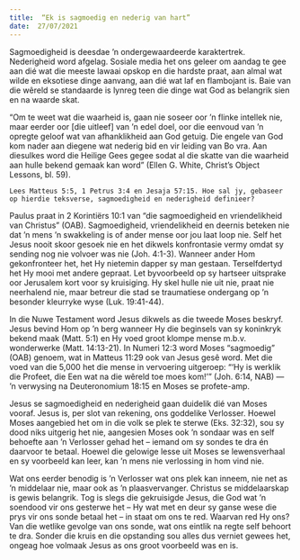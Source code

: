 ```yaml
---
title:  “Ek is sagmoedig en nederig van hart”
date:  27/07/2021
---
```


Sagmoedigheid is deesdae ’n ondergewaardeerde karaktertrek. Nederigheid word afgelag. Sosiale media het ons geleer om aandag te gee aan dié wat die meeste lawaai opskop en die hardste praat, aan almal wat wilde en eksotiese dinge aanvang, aan dié wat laf en flambojant is. Baie van die wêreld se standaarde is lynreg teen die dinge wat God as belangrik sien en na waarde skat.

“Om te weet wat die waarheid is, gaan nie soseer oor ’n flinke intellek nie, maar eerder oor [die uitleef] van ’n edel doel, oor die eenvoud van ’n opregte geloof wat van afhanklikheid aan God getuig. Die engele van God kom nader aan diegene wat nederig bid en vir leiding van Bo vra. Aan diesulkes word die Heilige Gees gegee sodat al die skatte van die waarheid aan hulle bekend gemaak kan word” (Ellen G. White, Christ’s Object Lessons, bl. 59).

`Lees Matteus 5:5, 1 Petrus 3:4 en Jesaja 57:15. Hoe sal jy, gebaseer op hierdie teksverse, sagmoedigheid en nederigheid definieer?`

Paulus praat in 2 Korintiërs 10:1 van “die sagmoedigheid en vriendelikheid van Christus” (OAB). Sagmoedigheid, vriendelikheid en deernis beteken nie dat ’n mens ’n swakkeling is of ander mense oor jou laat loop nie. Self het Jesus nooit skoor gesoek nie en het dikwels konfrontasie vermy omdat sy sending nog nie volvoer was nie (Joh. 4:1-3). Wanneer ander Hom gekonfronteer het, het Hy nietemin dapper sy man gestaan. Terselfdertyd het Hy mooi met andere gepraat. Let byvoorbeeld op sy hartseer uitsprake oor Jerusalem kort voor sy kruisiging. Hy skel hulle nie uit nie, praat nie neerhalend nie, maar betreur die stad se traumatiese ondergang op ’n besonder kleurryke wyse (Luk. 19:41-44).

In die Nuwe Testament word Jesus dikwels as die tweede Moses beskryf. Jesus bevind Hom op ’n berg wanneer Hy die beginsels van sy koninkryk bekend maak (Matt. 5:1) en Hy voed groot klompe mense m.b.v. wonderwerke (Matt. 14:13-21). In Numeri 12:3 word Moses “sagmoedig” (OAB) genoem, wat in Matteus 11:29 ook van Jesus gesê word. Met die voed van die 5,000 het die mense in vervoering uitgeroep: “‘Hy is werklik die Profeet, die Een wat na die wêreld toe moes kom!’” (Joh. 6:14, NAB) — ’n verwysing na Deuteronomium 18:15 en Moses se profete-amp.

Jesus se sagmoedigheid en nederigheid gaan duidelik dié van Moses vooraf. Jesus is, per slot van rekening, ons goddelike Verlosser. Hoewel Moses aangebied het om in die volk se plek te sterwe (Eks. 32:32), sou sy dood niks uitgerig het nie, aangesien Moses ook ’n sondaar was en self behoefte aan ’n Verlosser gehad het – iemand om sy sondes te dra én daarvoor te betaal. Hoewel die gelowige lesse uit Moses se lewensverhaal en sy voorbeeld kan leer, kan ’n mens nie verlossing in hom vind nie.

Wat ons eerder benodig is ’n Verlosser wat ons plek kan inneem, nie net as ’n middelaar nie, maar ook as ’n plaasvervanger. Christus se middelaarskap is gewis belangrik. Tog is slegs die gekruisigde Jesus, die God wat ’n soendood vir ons gesterwe het – Hy wat met en deur sy ganse wese die prys vir ons sonde betaal het – in staat om ons te red. Waarvan red Hy ons? Van die wetlike gevolge van ons sonde, wat ons eintlik na regte self behoort te dra. Sonder die kruis en die opstanding sou alles dus verniet gewees het, ongeag hoe volmaak Jesus as ons groot voorbeeld was en is.